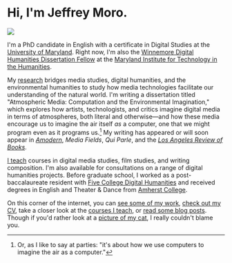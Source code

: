 # Hi, I'm Jeffrey Moro.

<img src="/img/selfie-fall.jpg" class="selfie"/>

I'm a PhD candidate in English with a certificate in Digital Studies at the [University of Maryland](http://english.umd.edu). Right now, I'm also the [Winnemore Digital Humanities Dissertation Fellow](https://mith.umd.edu/introducing-jeffrey-moro-2020-winnemore-fellow/) at the [Maryland Institute for Technology in the Humanities](https://mith.umd.edu/). 

My [research](/research) bridges media studies, digital humanities, and the environmental humanities to study how media technologies facilitate our understanding of the natural world. I'm writing a dissertation titled "Atmospheric Media: Computation and the Environmental Imagination," which explores how artists, technologists, and critics imagine digital media in terms of atmospheres, both literal and otherwise—and how these media encourage us to imagine the air itself *as* a computer, one that we might program even as it programs us.[^1] My writing has appeared or will soon appear in [*Amodern*](https://amodern.net/author/jmoro/), *Media Fields*, *Qui Parle*, and the [*Los Angeles Review of Books*](https://lareviewofbooks.org/contributor/jeffrey-moro).  

[^1]: Or, as I like to say at parties: "it's about how we use computers to imagine the air as a computer." 

[I teach](/teaching) courses in digital media studies, film studies, and writing composition. I'm also available for consultations on a range of digital humanities projects. Before graduate school, I worked as a post-baccalaureate resident with [Five College Digital Humanities](http://5colldh.org) and received degrees in English and Theater & Dance from [Amherst College](https://www.amherst.edu).

On this corner of the internet, you can [see some of my work](/research), [check out my CV](/cv), take a closer look at the [courses I teach](/teaching), or [read some blog posts](/blog). Though if you'd rather look at a [picture of my cat](/assets/img/agatha-frontpage.jpg), I really couldn't blame you.